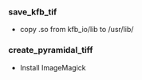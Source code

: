 ### save_kfb_tif
- copy .so from kfb_io/lib to /usr/lib/


### create_pyramidal_tiff
- Install ImageMagick
